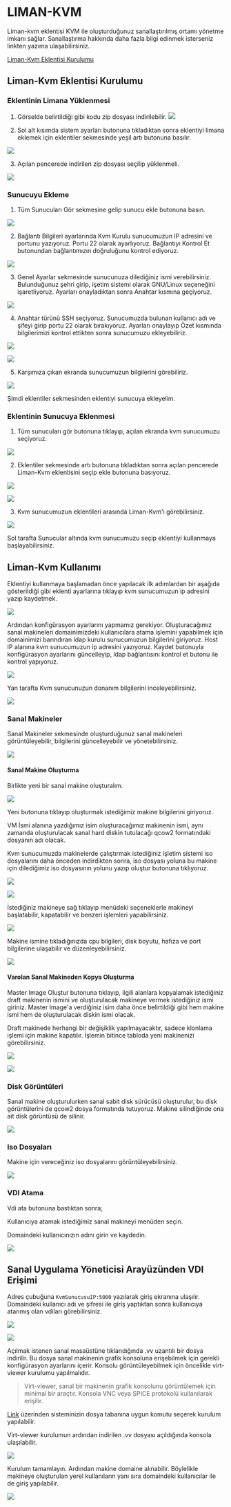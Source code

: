 # LIMAN-KVM
Liman-kvm eklentisi KVM ile oluşturduğunuz sanallaştırılmış ortamı yönetme imkanı sağlar. Sanallaştırma hakkında daha fazla bilgi edinmek isterseniz linkten yazıma ulaşabilirsiniz. 

[Liman-Kvm Eklentisi Kurulumu](docs/CONTRIBUTING.md)

## Liman-Kvm Eklentisi Kurulumu

### Eklentinin Limana Yüklenmesi

1. Görselde belirtildiği gibi kodu zip dosyası indirilebilir.
![](https://github.com/belizpehlivan/liman-kvm/blob/main/images/5b-zip.png)

2. Sol alt kısımda sistem ayarları butonuna tıkladıktan sonra eklentiyi limana eklemek için eklentiler sekmesinde yeşil artı butonuna basılır.

![](https://github.com/belizpehlivan/liman-kvm/blob/main/images/1f.png)

3. Açılan pencerede indirilen zip dosyası seçilip yüklenmeli.

![](https://github.com/belizpehlivan/liman-kvm/blob/main/images/1b.png)

### Sunucuyu Ekleme
1. Tüm Sunucuları Gör sekmesine gelip sunucu ekle butonuna basın.

![](https://github.com/belizpehlivan/liman-kvm/blob/main/images/1g.png)

2. Bağlantı Bilgileri ayarlarında Kvm Kurulu sunucumuzun IP adresini ve portunu yazıyoruz. Portu 22 olarak ayarlıyoruz. Bağlantıyı Kontrol Et butonundan bağlantımızın doğruluğunu kontrol ediyoruz.

![](https://github.com/belizpehlivan/liman-kvm/blob/main/images/1a-sunucu.png)

3. Genel Ayarlar sekmesinde sunucunuza dilediğiniz ismi verebilirsiniz. Bulunduğunuz şehri girip, işetim sistemi olarak GNU/Linux seçeneğini işaretliyoruz. Ayarları onayladıktan sonra Anahtar kısmına geçiyoruz.

![](https://github.com/belizpehlivan/liman-kvm/blob/main/images/1c.png)

4. Anahtar türünü SSH seçiyoruz. Sunucumuzda bulunan kullanıcı adı ve şifeyi girip portu 22 olarak bırakıyoruz. Ayarları onaylayıp Özet kısmında bilgilerimizi kontrol ettikten sonra sunucumuzu ekleyebiliriz.

![](https://github.com/belizpehlivan/liman-kvm/blob/main/images/1server.png)

![](https://github.com/belizpehlivan/liman-kvm/blob/main/images/2server.png)

5. Karşımıza çıkan ekranda sunucumuzun bilgilerini görebiliriz.

![](https://github.com/belizpehlivan/liman-kvm/blob/main/images/1e.png)

Şimdi eklentiler sekmesinden eklentiyi sunucuya ekleyelim.

### Eklentinin Sunucuya Eklenmesi

1. Tüm sunucuları gör butonuna tıklayıp, açılan ekranda kvm sunucumuzu seçiyoruz.

![](https://github.com/belizpehlivan/liman-kvm/blob/main/images/2a.png)

2. Eklentiler sekmesinde artı butonuna tıkladıktan sonra açılan pencerede Liman-Kvm eklentisini seçip ekle butonuna basıyoruz.

![](https://github.com/belizpehlivan/liman-kvm/blob/main/images/2b.png)

![](https://github.com/belizpehlivan/liman-kvm/blob/main/images/2c.png)

3. Kvm sunucumuzun eklentileri arasında Liman-Kvm'i görebilirsiniz.

![](https://github.com/belizpehlivan/liman-kvm/blob/main/images/2d.png)

Sol tarafta Sunucular altında kvm sunucumuzu seçip eklentiyi kullanmaya başlayabilirsiniz.

## Liman-Kvm Kullanımı

Eklentiyi kullanmaya başlamadan önce yapılacak ilk adımlardan bir aşağıda gösterildiği gibi eklenti ayarlarına tıklayıp kvm sunucumuzun ip adresini yazıp kaydetmek.

![](https://github.com/belizpehlivan/liman-kvm/blob/main/images/3a.png)

Ardından konfigürasyon ayarlarını yapmamız gerekiyor.
Oluşturacağımız sanal makineleri domainimizdeki kullanıcılara atama işlemini yapabilmek için domainimizi barındıran ldap kurulu sunucumuzun bilgilerini giriyoruz.
Host IP alanına kvm sunucumuzun ip adresini yazıyoruz.
Kaydet butonuyla konfigürasyon ayarlarını güncelleyip, ldap bağlantısını kontrol et butonu ile kontrol yapıyoruz.

![](https://github.com/belizpehlivan/liman-kvm/blob/main/images/3b.png)

Yan tarafta Kvm sunucunuzun donanım bilgilerini inceleyebilirsiniz.

![](https://github.com/belizpehlivan/liman-kvm/blob/main/images/1d.png)


### Sanal Makineler

Sanal Makineler sekmesinde oluşturduğunuz sanal makineleri görüntüleyebilir, bilgilerini güncelleyebilir ve yönetebilirsiniz.

![](https://github.com/belizpehlivan/liman-kvm/blob/main/images/4f.png)

####  Sanal Makine Oluşturma

Birlikte yeni bir sanal makine oluşturalım.

![](https://github.com/belizpehlivan/liman-kvm/blob/main/images/5a.png)

Yeni butonuna tıklayıp oluşturmak istediğimiz makine bilgilerini giriyoruz. 

VM İsmi alanına yazdığımız isim oluşturacağımız makinenin ismi, aynı zamanda oluşturulacak sanal hard diskin tutulacağı qcow2 formatındaki dosyanın adı olacak. 

Kvm sunucumuzda makinelerde çalıştırmak istediğiniz işletim sistemi iso dosyalarını daha önceden indirdikten sonra, iso dosyası yoluna bu makine için dilediğimiz iso dosyasının yolunu yazıp oluştur butonuna tıklıyoruz.

![](https://github.com/belizpehlivan/liman-kvm/blob/main/images/4g.png)

![](https://github.com/belizpehlivan/liman-kvm/blob/main/images/4a.png)

İstediğiniz makineye sağ tıklayıp menüdeki seçeneklerle makineyi başlatabilir, kapatabilir ve benzeri işlemleri yapabilirsiniz.

![](https://github.com/belizpehlivan/liman-kvm/blob/main/images/4b.png)

Makine ismine tıkladığınızda cpu bilgileri, disk boyutu, hafıza ve port bilgilerine ulaşabilir ve düzenleyebilirsiniz.

![](https://github.com/belizpehlivan/liman-kvm/blob/main/images/4c.png)

#### Varolan Sanal Makineden Kopya Oluşturma 

Master Image Oluştur butonuna tıklayıp, ilgili alanlara kopyalamak istediğiniz draft makinenin ismini ve oluşturulacak makineye vermek istediğiniz ismi giriniz. Master Image'a verdiğiniz isim daha önce belirtildiği gibi hem makine ismi hem de oluşturulacak diskin ismi olacak. 

Draft makinede herhangi bir değişiklik yapılmayacaktır, sadece klonlama işlemi için makine kapatılır. İşlemin bitince tabloda yeni makinenizi görebilirsiniz. 

![](https://github.com/belizpehlivan/liman-kvm/blob/main/images/4k.png)

![](https://github.com/belizpehlivan/liman-kvm/blob/main/images/4l.png)


### Disk Görüntüleri

Sanal makine oluşturulurken sanal sabit disk sürücüsü oluşturulur, bu disk görüntülerini de qcow2 dosya formatında tutuyoruz. Makine silindiğinde ona ait disk görüntüsü de silinir.

![](https://github.com/belizpehlivan/liman-kvm/blob/main/images/diskimage.png)


### Iso Dosyaları

Makine için vereceğiniz iso dosyalarını görüntüleyebilirsiniz.

![](https://github.com/belizpehlivan/liman-kvm/blob/main/images/6a.png)


### VDI Atama

Vdi ata butonuna bastıktan sonra;

Kullanıcıya atamak istediğimiz sanal makineyi menüden seçin.

Domaindeki kullanıcınızın adını girin ve kaydedin.

![](https://github.com/belizpehlivan/liman-kvm/blob/main/images/5b.png)

## Sanal Uygulama Yöneticisi Arayüzünden VDI Erişimi

Adres çubuğuna `KvmSunucusuIP:5000` yazılarak giriş ekranına ulaşılır.
Domaindeki kullanıcı adı ve şifresi ile giriş yaptıktan sonra kullanıcıya atanmış olan vdiları görebilirsiniz.

![](https://github.com/belizpehlivan/liman-kvm/blob/main/images/5c.png)

![](https://github.com/belizpehlivan/liman-kvm/blob/main/images/arayuz.png)

Açılmak istenen sanal masaüstüne tıklandığında .vv uzantılı bir dosya indirilir. Bu dosya sanal makinenin grafik konsoluna erişebilmek için gerekli konfigürasyon ayarlarını içerir. Konsolu görüntüleyebilmek için öncelikle virt-viewer kurulumu yapılmalıdır.

> Virt-viewer, sanal bir makinenin grafik konsolunu görüntülemek için minimal bir araçtır. Konsola VNC veya SPICE protokolü kullanılarak erişilir.

 [Link](https://command-not-found.com/remote-viewer) üzerinden sisteminizin dosya tabanına uygun komutu seçerek kurulum yapılabilir.

Virt-viewer kurulumun ardından indirilen .vv dosyası açıldığında konsola ulaşılabilir.

![](https://github.com/belizpehlivan/liman-kvm/blob/main/images/vv.png)

Kurulum tamamlayın. Ardından makine domaine alınabilir. Böylelikle makineye oluşturulan yerel kullanıların yanı sıra domaindeki kullanıcılar ile de giriş yapılabilir.

![](https://github.com/belizpehlivan/liman-kvm/blob/main/images/6d.png)










